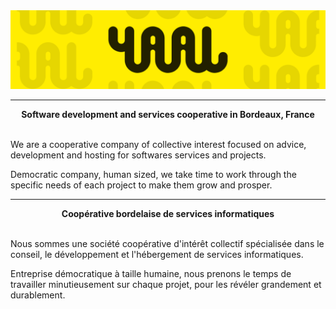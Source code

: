 <div align="center">
    <img src="https://raw.githubusercontent.com/yaal-coop/.github/refs/heads/main/profile/banner.png" alt="Yaal Coop" />
</div>

---

<div align="center">
    <strong>Software development and services cooperative in Bordeaux, France</strong>
</div>
<br>

We are a cooperative company of collective interest focused on advice, development and hosting for softwares services and projects.

Democratic company, human sized, we take time to work through the specific needs of each project to make them grow and prosper.

---

<div align="center">
    <strong>Coopérative bordelaise de services informatiques</strong>
</div>
<br>

Nous sommes une société coopérative d'intérêt collectif spécialisée dans le conseil, le développement et l'hébergement de services informatiques.

Entreprise démocratique à taille humaine, nous prenons le temps de travailler minutieusement sur chaque projet, pour les révéler grandement et durablement.
